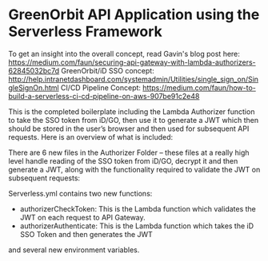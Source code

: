 # GreenOrbit API Application using the Serverless Framework

To get an insight into the overall concept, read Gavin's blog post here: https://medium.com/faun/securing-api-gateway-with-lambda-authorizers-62845032bc7d
GreenOrbit/iD SSO concept: http://help.intranetdashboard.com/systemadmin/Utilities/single_sign_on/SingleSignOn.html
CI/CD Pipeline Concept: https://medium.com/faun/how-to-build-a-serverless-ci-cd-pipeline-on-aws-907be91c2e48

This is the completed boilerplate including the Lambda Authorizer function to take the SSO token from iD/GO, then use it to generate a JWT which then should be stored in the user’s browser and then used for subsequent API requests.  Here is an overview of what is included:

There are 6 new files in the Authorizer Folder – these files at a really high level handle reading of the SSO token from iD/GO, decrypt it and then generate a JWT, along with the functionality required to validate the JWT on subsequent requests:
 
Serverless.yml contains two new functions:
-	authorizerCheckToken: This is the Lambda function which validates the JWT on each request to API Gateway.  
-	authorizerAuthenticate: This is the Lambda function which takes the iD SSO Token and then generates the JWT

and several new environment variables.
